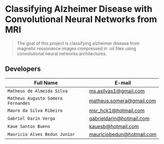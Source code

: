 # Classifying Alzheimer Disease with Convolutional Neural Networks from MRI
> The goal of this project is classifying alzheimer disease from magnetic ressonance images compressed in .nii files using convolutional neural networks architectures.

## Developers

| Full Name                          | E-mail                     |
| -----                              | ----------------           |
| `Matheus de Almeida Silva`         | ms.asilvas1@gmail.com      |
| `Matheus Augusto Somera Fernandes` | matheus.somera@gmail.com   |
| `Mauro da Silva Ribeiro`           | msr_hck1@hotmail.com       |
| `Gabriel Darin Verga`              | gabrieldarin@hotmail.com   |
| `Kaue Santos Bueno`                | kauesb@hotmail.com         |
| `Mauricio Alves Bedun Junior`      | mauriciobedun@hotmail.com  |
